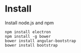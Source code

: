 # Install

Install node.js and npm

```
npm install electron
npm install -g bower
bower install angular-bootstrap
bower install bootstrap
```
